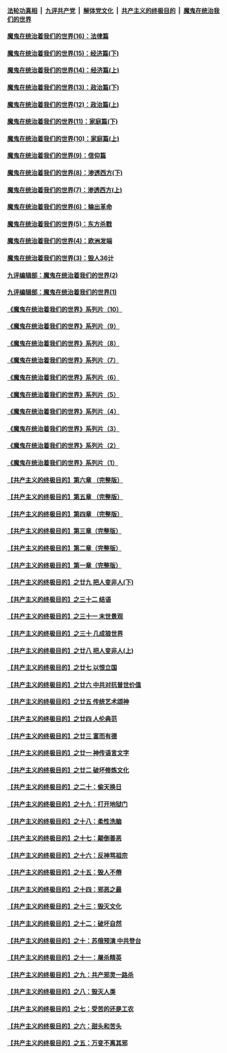 

####  [法轮功真相](../../../../basic/blob/master/README.md?t=10151233) &nbsp;|&nbsp; [九评共产党](../../../../9ping.md/blob/master/README.md?t=10151233) &nbsp;|&nbsp; [解体党文化](../../../../jtdwh.md/blob/master/README.md?t=10151233)  &nbsp;|&nbsp; [共产主义的终极目的](../../../../gczydzjmd.md/blob/master/README.md?t=10151233) &nbsp;|&nbsp; [魔鬼在统治我们的世界](../../../../mgztzwmdsj.md/blob/master/README.md?t=10151233) 

#### [魔鬼在统治着我们的世界(16)：法律篇](../pages/nsc422/n10485969.md?t=10151233) 

#### [魔鬼在统治着我们的世界(15)：经济篇(下)](../pages/nsc422/n10469975.md?t=10151233) 

#### [魔鬼在统治着我们的世界(14)：经济篇(上)](../pages/nsc422/n10457370.md?t=10151233) 

#### [魔鬼在统治着我们的世界(13)：政治篇(下)](../pages/nsc422/n10448270.md?t=10151233) 

#### [魔鬼在统治着我们的世界(12)：政治篇(上)](../pages/nsc422/n10444576.md?t=10151233) 

#### [魔鬼在统治着我们的世界(11)：家庭篇(下)](../pages/nsc422/n10440961.md?t=10151233) 

#### [魔鬼在统治着我们的世界(10)：家庭篇(上)](../pages/nsc422/n10435448.md?t=10151233) 

#### [魔鬼在统治着我们的世界(9)：信仰篇](../pages/nsc422/n10432159.md?t=10151233) 

#### [魔鬼在统治着我们的世界(8)：渗透西方(下)](../pages/nsc422/n10429603.md?t=10151233) 

#### [魔鬼在统治着我们的世界(7)：渗透西方(上)](../pages/nsc422/n10426013.md?t=10151233) 

#### [魔鬼在统治着我们的世界(6)：输出革命](../pages/nsc422/n10421536.md?t=10151233) 

#### [魔鬼在统治着我们的世界(5)：东方杀戮](../pages/nsc422/n10417707.md?t=10151233) 

#### [魔鬼在统治着我们的世界(4)：欧洲发端](../pages/nsc422/n10414890.md?t=10151233) 

#### [魔鬼在统治着我们的世界(3)：毁人36计](../pages/nsc422/n10411583.md?t=10151233) 

#### [九评编辑部：魔鬼在统治着我们的世界(2)](../pages/nsc422/n10410036.md?t=10151233) 

#### [九评编辑部：魔鬼在统治着我们的世界(1)](../pages/nsc422/n10406825.md?t=10151233) 

#### [《魔鬼在统治着我们的世界》系列片（10）](../pages/nsc422/n12292670.md?t=10151233) 

#### [《魔鬼在统治着我们的世界》系列片（9）](../pages/nsc422/n12290859.md?t=10151233) 

#### [《魔鬼在统治着我们的世界》系列片（8）](../pages/nsc422/n12287445.md?t=10151233) 

#### [《魔鬼在统治着我们的世界》系列片（7）](../pages/nsc422/n12283425.md?t=10151233) 

#### [《魔鬼在统治着我们的世界》系列片（6）](../pages/nsc422/n12282314.md?t=10151233) 

#### [《魔鬼在统治着我们的世界》系列片（5）](../pages/nsc422/n12281419.md?t=10151233) 

#### [《魔鬼在统治着我们的世界》系列片（4）](../pages/nsc422/n12274024.md?t=10151233) 

#### [《魔鬼在统治着我们的世界》系列片（3）](../pages/nsc422/n12271322.md?t=10151233) 

#### [《魔鬼在统治着我们的世界》系列片（2）](../pages/nsc422/n12269049.md?t=10151233) 

#### [《魔鬼在统治着我们的世界》系列片（1）](../pages/nsc422/n12267575.md?t=10151233) 

#### [【共产主义的终极目的】第六章 （完整版）](../pages/nsc422/n11428913.md?t=10151233) 

#### [【共产主义的终极目的】第五章 （完整版）](../pages/nsc422/n11428912.md?t=10151233) 

#### [【共产主义的终极目的】第四章 （完整版）](../pages/nsc422/n11428907.md?t=10151233) 

#### [【共产主义的终极目的】第三章（完整版）](../pages/nsc422/n11428848.md?t=10151233) 

#### [【共产主义的终极目的】第二章（完整版）](../pages/nsc422/n11428831.md?t=10151233) 

#### [【共产主义的终极目的】第一章（完整版）](../pages/nsc422/n11417651.md?t=10151233) 

#### [【共产主义的终极目的】之廿九 把人变非人(下)](../pages/nsc422/n11344140.md?t=10151233) 

#### [【共产主义的终极目的】之三十二 结语](../pages/nsc422/n11360535.md?t=10151233) 

#### [【共产主义的终极目的】之三十一 末世景观](../pages/nsc422/n11351129.md?t=10151233) 

#### [【共产主义的终极目的】之三十 几成狼世界](../pages/nsc422/n11348280.md?t=10151233) 

#### [【共产主义的终极目的】之廿八 把人变非人(上)](../pages/nsc422/n11340492.md?t=10151233) 

#### [【共产主义的终极目的】之廿七 以恨立国](../pages/nsc422/n11336944.md?t=10151233) 

#### [【共产主义的终极目的】之廿六 中共对抗普世价值](../pages/nsc422/n11324785.md?t=10151233) 

#### [【共产主义的终极目的】之廿五 传统艺术颂神](../pages/nsc422/n11296396.md?t=10151233) 

#### [【共产主义的终极目的】之廿四 人伦典范](../pages/nsc422/n11296397.md?t=10151233) 

#### [【共产主义的终极目的】之廿三 富而有德](../pages/nsc422/n11283598.md?t=10151233) 

#### [【共产主义的终极目的】之廿一 神传语言文字](../pages/nsc422/n11263265.md?t=10151233) 

#### [【共产主义的终极目的】之廿二 破坏修炼文化](../pages/nsc422/n11245728.md?t=10151233) 

#### [【共产主义的终极目的】之二十：偷天换日](../pages/nsc422/n11238846.md?t=10151233) 

#### [【共产主义的终极目的】之十九：打开地狱门](../pages/nsc422/n11206376.md?t=10151233) 

#### [【共产主义的终极目的】之十八：柔性洗脑](../pages/nsc422/n11199994.md?t=10151233) 

#### [【共产主义的终极目的】之十七：颠倒善恶](../pages/nsc422/n11179782.md?t=10151233) 

#### [【共产主义的终极目的】之十六：反神骂祖宗](../pages/nsc422/n11166798.md?t=10151233) 

#### [【共产主义的终极目的】之十五：毁人不倦](../pages/nsc422/n11166792.md?t=10151233) 

#### [【共产主义的终极目的】之十四：邪恶之最](../pages/nsc422/n11150249.md?t=10151233) 

#### [【共产主义的终极目的】之十三：毁灭文化](../pages/nsc422/n11135227.md?t=10151233) 

#### [【共产主义的终极目的】之十二：破坏自然](../pages/nsc422/n11135214.md?t=10151233) 

#### [【共产主义的终极目的】之十：苏俄预演 中共登台](../pages/nsc422/n11118424.md?t=10151233) 

#### [【共产主义的终极目的】之十一：屠杀精英](../pages/nsc422/n11118442.md?t=10151233) 

#### [【共产主义的终极目的】之九：共产邪灵一路杀](../pages/nsc422/n11114139.md?t=10151233) 

#### [【共产主义的终极目的】之八：毁灭人类](../pages/nsc422/n11108503.md?t=10151233) 

#### [【共产主义的终极目的】之七：受苦的还是工农](../pages/nsc422/n11101809.md?t=10151233) 

#### [【共产主义的终极目的】之六：甜头和苦头](../pages/nsc422/n11096971.md?t=10151233) 

#### [【共产主义的终极目的】之五：万变不离其邪](../pages/nsc422/n11091285.md?t=10151233) 

